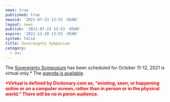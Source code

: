 ```yaml
---
news: true
published: true
newsid: '2021-07-23 13:53 -0500'
layout: news
publish: '2021-07-23 13:53 -0500'
expire: '2021-11-10 13:53 -0500'
system: false
title: Sovereignty Symposium
category:
  - aoc
---
```

The [Sovereignty Symposium](http://www.thesovereigntysymposium.com/) has been scheduled for October 11-12, 2021 is virtual only.*  The [agenda is available](http://www.thesovereigntysymposium.com/agenda/).

<span style="color: red;">**\*Virtual is defined by Dictionary.com as, “existing, seen, or happening online or on a computer screen, rather than in person or in the physical world.” There will be no in peron audience.**</span>
